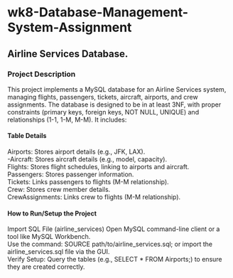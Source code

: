 # wk8-Database-Management-System-Assignment

## Airline Services Database.

### Project Description

This project implements a MySQL database for an Airline Services system, managing flights, passengers, tickets, aircraft, airports, and crew assignments.
The database is designed to be in at least 3NF, with proper constraints (primary keys, foreign keys, NOT NULL, UNIQUE) and relationships (1-1, 1-M, M-M). It includes:

#### Table Details

Airports: Stores airport details (e.g., JFK, LAX).  
-Aircraft: Stores aircraft details (e.g., model, capacity).  
Flights: Stores flight schedules, linking to airports and aircraft.  
Passengers: Stores passenger information.  
Tickets: Links passengers to flights (M-M relationship).  
Crew: Stores crew member details.  
CrewAssignments: Links crew to flights (M-M relationship).  

#### How to Run/Setup the Project

Import SQL File (airline_services) 
Open MySQL command-line client or a tool like MySQL Workbench.  
Use the command: SOURCE path/to/airline_services.sql; or import the airline_services.sql file via the GUI.  
Verify Setup: Query the tables (e.g., SELECT * FROM Airports;) to ensure they are created correctly.  
